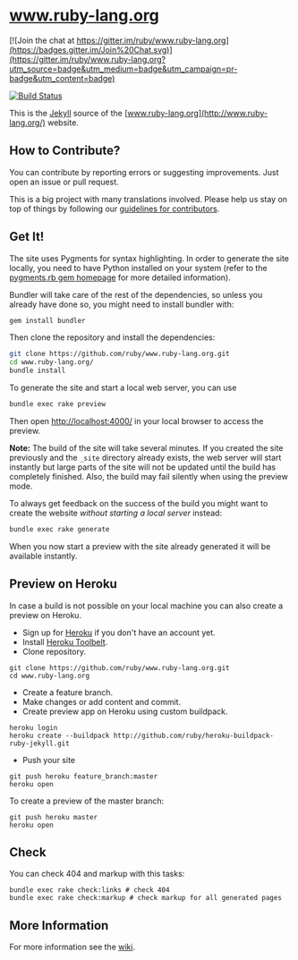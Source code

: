 www.ruby-lang.org
=================

[![Join the chat at https://gitter.im/ruby/www.ruby-lang.org](https://badges.gitter.im/Join%20Chat.svg)](https://gitter.im/ruby/www.ruby-lang.org?utm_source=badge&utm_medium=badge&utm_campaign=pr-badge&utm_content=badge)

[![Build Status](https://travis-ci.org/ruby/www.ruby-lang.org.svg?branch=master)](https://travis-ci.org/ruby/www.ruby-lang.org)

This is the [Jekyll](http://www.jekyllrb.com/) source of
the [www.ruby-lang.org](http://www.ruby-lang.org/) website.

## How to Contribute?

You can contribute by reporting errors or suggesting improvements.
Just open an issue or pull request.

This is a big project with many translations involved.
Please help us stay on top of things by following our
[guidelines for contributors](https://github.com/ruby/www.ruby-lang.org/wiki).

## Get It!

The site uses Pygments for syntax highlighting. In order to generate the
site locally, you need to have Python installed on your system
(refer to the [pygments.rb gem homepage](https://github.com/tmm1/pygments.rb)
for more detailed information).

Bundler will take care of the rest of the dependencies, so unless you
already have done so, you might need to install bundler with:

``` sh
gem install bundler
```

Then clone the repository and install the dependencies:

``` sh
git clone https://github.com/ruby/www.ruby-lang.org.git
cd www.ruby-lang.org/
bundle install
```

To generate the site and start a local web server, you can use

``` sh
bundle exec rake preview
```

Then open [http://localhost:4000/](http://localhost:4000/)
in your local browser to access the preview.

**Note:** The build of the site will take several minutes.
If you created the site previously and the `_site` directory
already exists, the web server will start instantly but large parts
of the site will not be updated until the build has completely finished.
Also, the build may fail silently when using the preview mode.

To always get feedback on the success of the build you might want
to create the website *without starting a local server* instead:

``` sh
bundle exec rake generate
```

When you now start a preview with the site already generated
it will be available instantly.

## Preview on Heroku

In case a build is not possible on your local machine
you can also create a preview on Heroku.

* Sign up for [Heroku](http://www.heroku.com) if you don't have an account yet.
* Install [Heroku Toolbelt](https://toolbelt.heroku.com).
* Clone repository.

```
git clone https://github.com/ruby/www.ruby-lang.org.git
cd www.ruby-lang.org
```

* Create a feature branch.
* Make changes or add content and commit.
* Create preview app on Heroku using custom buildpack.

```
heroku login
heroku create --buildpack http://github.com/ruby/heroku-buildpack-ruby-jekyll.git
```

* Push your site

```
git push heroku feature_branch:master
heroku open
```

To create a preview of the master branch:

```
git push heroku master
heroku open
```

## Check

You can check 404 and markup with this tasks:

```
bundle exec rake check:links # check 404
bundle exec rake check:markup # check markup for all generated pages
```

## More Information

For more information see the [wiki](https://github.com/ruby/www.ruby-lang.org/wiki).
